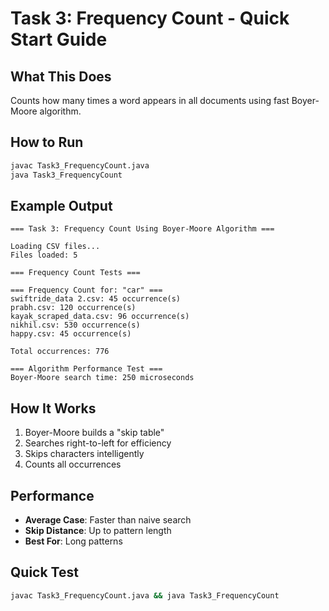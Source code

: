 # Task 3: Frequency Count - Quick Start Guide

## What This Does
Counts how many times a word appears in all documents using fast Boyer-Moore algorithm.

## How to Run

```bash
javac Task3_FrequencyCount.java
java Task3_FrequencyCount
```

## Example Output

```
=== Task 3: Frequency Count Using Boyer-Moore Algorithm ===

Loading CSV files...
Files loaded: 5

=== Frequency Count Tests ===

=== Frequency Count for: "car" ===
swiftride_data 2.csv: 45 occurrence(s)
prabh.csv: 120 occurrence(s)
kayak_scraped_data.csv: 96 occurrence(s)
nikhil.csv: 530 occurrence(s)
happy.csv: 45 occurrence(s)

Total occurrences: 776

=== Algorithm Performance Test ===
Boyer-Moore search time: 250 microseconds
```

## How It Works
1. Boyer-Moore builds a "skip table"
2. Searches right-to-left for efficiency
3. Skips characters intelligently
4. Counts all occurrences

## Performance
- **Average Case**: Faster than naive search
- **Skip Distance**: Up to pattern length
- **Best For**: Long patterns

## Quick Test
```bash
javac Task3_FrequencyCount.java && java Task3_FrequencyCount
```
